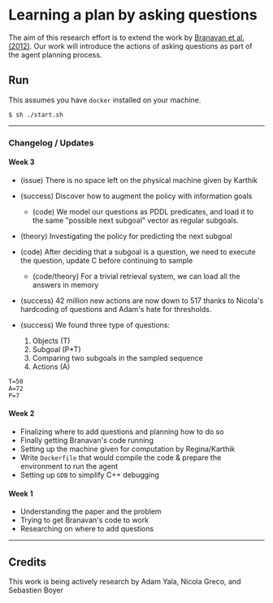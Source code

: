 # Learning a plan by asking questions

The aim of this research effort is to extend the work by [Branavan et al. (2012)](http://people.csail.mit.edu/regina/my_papers/planning12.pdf). Our work will introduce the actions of asking questions as part of the agent planning process.

## Run

This assumes you have `docker` installed on your machine.

```
$ sh ./start.sh
```

---

### Changelog / Updates

#### Week 3

- (issue) There is no space left on the physical machine given by Karthik
- (success) Discover how to augment the policy with information goals
  - (code) We model our questions as PDDL predicates, and load it to the same "possible next subgoal" vector as regular subgoals.    
- (theory) Investigating the policy for predicting the next subgoal
- (code) After deciding that a subgoal is a question, we need to execute the question, update C before continuing to sample
  - (code/theory) For a trivial retrieval system, we can load all the answers in memory
- (success) 42 million new actions are now down to 517 thanks to Nicola's hardcoding of questions and Adam's hate for thresholds.

- (success) We found three type of questions:
  1. Objects (T)
  2. Subgoal (P*T)
  3. Comparing two subgoals in the sampled sequence
  4. Actions (A)

```
T=50
A=72
P=7
```

#### Week 2
- Finalizing where to add questions and planning how to do so
- Finally getting Branavan's code running
- Setting up the machine given for computation by Regina/Karthik
- Write `Dockerfile` that would compile the code & prepare the environment to run the agent
- Setting up `GDB` to simplify C++ debugging

#### Week 1
- Understanding the paper and the problem
- Trying to get Branavan's code to work
- Researching on where to add questions

---


## Credits
This work is being actively research by Adam Yala, Nicola Greco, and Sebastien Boyer
